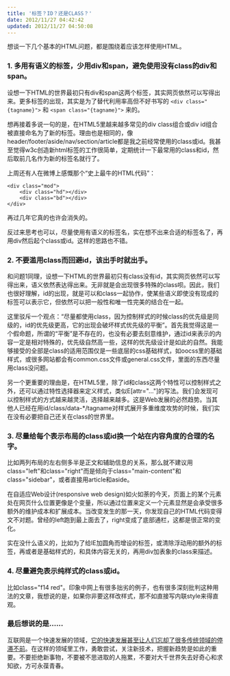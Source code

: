 ```yaml
---
title: '标签？ID？还是CLASS？'
date: 2012/11/27 04:42:42
updated: 2012/11/27 04:50:08
---
```


想谈一下几个基本的HTML问题，都是围绕着应该怎样使用HTML。

### 1. 多用有语义的标签，少用div和span，避免使用没有class的div和span。

设想一下HTML的世界最初只有div和span这两个标签，其实网页依然可以写得出来。更多标签的出现，其实是为了替代利用率高但不好书写的 `<div class="{tagname}">` 和 `<span class="{tagname}">` 来的。

想再接着多说一句的是，在HTML5里越来越多常见的div class组合或div id组合被直接命名为了新的标签。理由也是相同的，像header/footer/aside/nav/section/article都是我之前经常使用的class或id。我甚至觉得w3c创造新html标签的工作很简单，定期统计一下最常用的class和id，然后取前几名作为新的标签名就行了。

上周还有人在微博上感慨那个“史上最牛的HTML代码”：

    <div class="mod">
        <div class="hd"></div>
        <div class="bd"></div>
    </div>

再过几年它真的也许会消失的。

反过来思考也可以，尽量使用有语义的标签名，实在想不出来合适的标签名了，再用div然后起个class或id。这样的思路也不错。

### 2. 不要滥用class而回避id，该出手时就出手。

和问题1同理，设想一下HTML的世界最初只有class没有id，其实网页依然可以写得出来，语义依然表达得出来。无非就是会出现很多特殊的class呗。因此，我们也很好理解，id的出现，就是可以和class一起协作，使某些语义即使没有现成的标签可以表示它，但依然可以把一般性和唯一性完美的结合在一起。

这里驳斥一个观点：“尽量都使用class，因为控制样式的时候class的优先级是同级的，id的优先级更高，它的出现会破坏样式优先级的平衡”。首先我觉得这是一个假命题，所谓的“平衡”是不存在的，也没有必要去刻意维护，通过id来表示的内容一定是相对特殊的，优先级自然高一些，这样的优先级设计是如此的自然。我能够接受的全部是class的适用范围仅是一些底层的css基础样式，如oocss里的基础样式，或很多网站都会有common.css文件或general.css文件，里面的东西尽量用class没问题。

另一个更重要的理由是，在HTML5里，除了id和class这两个特性可以控制样式之外，还可以通过特性选择器来定义样式，类似E[attr="..."]的写法。我们会发现可以控制样式的方式越来越灵活，选择越来越多。这是Web发展的必然趋势。当其他人已经在用id/class/data-*/tagname对样式展开多重维度攻势的时候，我们实在没有必要把自己还关在class的世界里。

### 3. 尽量给每个表示布局的class或id换一个站在内容角度的合理的名字。

比如两列布局的左右侧多半是正文和辅助信息的关系，那么就不建议用class="left"和class="right"而是倾向于class="main-content"和class="sidebar"，或者直接用article和aside。

在自适应Web设计(responsive web design)如火如荼的今天，页面上的某个元素处在网页什么位置更像是个变量，所以通过位置来定义一个元素显然是会承受很多额外的维护成本和扩展成本。当改变发生的那一天，你发现自己的HTML代码变得文不对题。曾经的left跑到最上面去了，right变成了底部通栏，这都是很正常的变化。

实在没什么语义的，比如为了给IE加圆角而增设的标签，或清除浮动用的额外的标签，再或者是基础样式的，和具体内容无关的，再用div加表象的class来描述。

### 4. 尽量避免表示纯样式的class或id。

比如class="f14 red"。印象中网上有很多拙劣的例子，也有很多深刻批判这种用法的文章，我想说的是，如果你非要这样改样式，那不如直接写内联style来得直观。

### 最后想说的是……

互联网是一个快速发展的领域，[它的快速发展甚至让人们忘却了很多传统领域的停滞不前](http://it.sohu.com/20110824/n317169919.shtml)。在这样的领域里工作，勇敢尝试，关注新技术，把握新趋势是如此的重要。不要拒绝新事物，不要被不思进取的人拖累，不要对大千世界失去好奇心和求知欲，方可永葆青春。